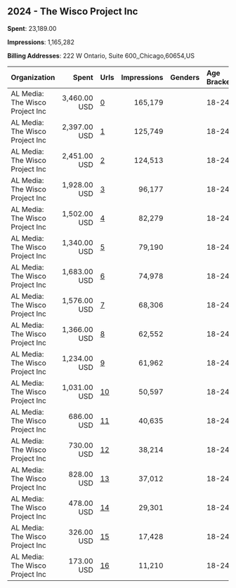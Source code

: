 ## 2024 - The Wisco Project Inc 
**Spent**: 23,189.00

**Impressions**: 1,165,282

**Billing Addresses**: 222 W Ontario, Suite 600,,Chicago,60654,US

|Organization|Spent|Urls|Impressions|Genders|Age Brackets|Country Codes|
|:---|---:|:---|---:|:---|:---|:---|
|AL Media: The Wisco Project Inc|3,460.00 USD|[0](https://www.snap.com/political-ads/asset/ba86d899e12c4e1bcbd6ed66fd9f8183d21dc53b39d54e6e15c26c5e27e901f0?mediaType=mp4)|165,179||18-24|united states|
|AL Media: The Wisco Project Inc|2,397.00 USD|[1](https://www.snap.com/political-ads/asset/8e5bd61dc3b3748beb6e48de4c1c666fad790ff21a50fd0d27b4ffb615446e1f?mediaType=mp4)|125,749||18-24|united states|
|AL Media: The Wisco Project Inc|2,451.00 USD|[2](https://www.snap.com/political-ads/asset/1f44f7ef1fa07e06a50d190916773c4d305b8bb331bbc9f0e04d0f5bb44bba34?mediaType=mp4)|124,513||18-24|united states|
|AL Media: The Wisco Project Inc|1,928.00 USD|[3](https://www.snap.com/political-ads/asset/ba86d899e12c4e1bcbd6ed66fd9f8183d21dc53b39d54e6e15c26c5e27e901f0?mediaType=mp4)|96,177||18-24|united states|
|AL Media: The Wisco Project Inc|1,502.00 USD|[4](https://www.snap.com/political-ads/asset/4072ccf3720df6571b8ad80400ee9e10905ee9c8461a969c71a4963d92499383?mediaType=MOV)|82,279||18-24|united states|
|AL Media: The Wisco Project Inc|1,340.00 USD|[5](https://www.snap.com/political-ads/asset/8e5bd61dc3b3748beb6e48de4c1c666fad790ff21a50fd0d27b4ffb615446e1f?mediaType=mp4)|79,190||18-24|united states|
|AL Media: The Wisco Project Inc|1,683.00 USD|[6](https://www.snap.com/political-ads/asset/64ec93f091a3e514142615aca6c3798bbf7762408fb3c96dd3f05a717d798234?mediaType=MOV)|74,978||18-24|united states|
|AL Media: The Wisco Project Inc|1,576.00 USD|[7](https://www.snap.com/political-ads/asset/4a01bfba33adba4f24c3a69b11a7cd9ec83e5ce1154a8213f08a056ed4e4533a?mediaType=mp4)|68,306||18-24|united states|
|AL Media: The Wisco Project Inc|1,366.00 USD|[8](https://www.snap.com/political-ads/asset/bded40eee5c741f35ef4e54d18338f15f02386026378adb3d713ab52db475e92?mediaType=mp4)|62,552||18-24|united states|
|AL Media: The Wisco Project Inc|1,234.00 USD|[9](https://www.snap.com/political-ads/asset/64ec93f091a3e514142615aca6c3798bbf7762408fb3c96dd3f05a717d798234?mediaType=MOV)|61,962||18-24|united states|
|AL Media: The Wisco Project Inc|1,031.00 USD|[10](https://www.snap.com/political-ads/asset/bded40eee5c741f35ef4e54d18338f15f02386026378adb3d713ab52db475e92?mediaType=mp4)|50,597||18-24|united states|
|AL Media: The Wisco Project Inc|686.00 USD|[11](https://www.snap.com/political-ads/asset/4072ccf3720df6571b8ad80400ee9e10905ee9c8461a969c71a4963d92499383?mediaType=MOV)|40,635||18-24|united states|
|AL Media: The Wisco Project Inc|730.00 USD|[12](https://www.snap.com/political-ads/asset/ba86d899e12c4e1bcbd6ed66fd9f8183d21dc53b39d54e6e15c26c5e27e901f0?mediaType=mp4)|38,214||18-24|united states|
|AL Media: The Wisco Project Inc|828.00 USD|[13](https://www.snap.com/political-ads/asset/bf0f4fd52b3ef10c48003a1ba6a5fd00387712c726be2dd3c21957a035de085c?mediaType=mp4)|37,012||18-24|united states|
|AL Media: The Wisco Project Inc|478.00 USD|[14](https://www.snap.com/political-ads/asset/8e5bd61dc3b3748beb6e48de4c1c666fad790ff21a50fd0d27b4ffb615446e1f?mediaType=mp4)|29,301||18-24|united states|
|AL Media: The Wisco Project Inc|326.00 USD|[15](https://www.snap.com/political-ads/asset/bf0f4fd52b3ef10c48003a1ba6a5fd00387712c726be2dd3c21957a035de085c?mediaType=mp4)|17,428||18-24|united states|
|AL Media: The Wisco Project Inc|173.00 USD|[16](https://www.snap.com/political-ads/asset/4072ccf3720df6571b8ad80400ee9e10905ee9c8461a969c71a4963d92499383?mediaType=MOV)|11,210||18-24|united states|
